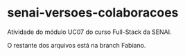 # senai-versoes-colaboracoes
Atividade do módulo UC07 do curso Full-Stack da SENAI.

O restante dos arquivos está na branch Fabiano.
